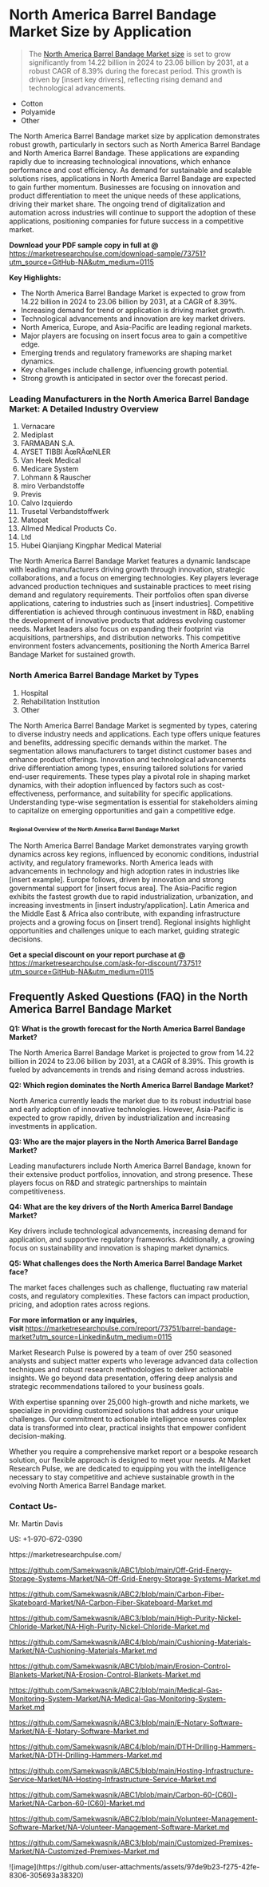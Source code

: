 <h1>North America Barrel Bandage Market&nbsp;Size by Application</h1><blockquote><p>The <a href="https://marketresearchpulse.com/download-sample/73751?utm_source=GitHub-NA&amp;utm_medium=0115">North America Barrel Bandage Market size</a> is set to grow significantly from 14.22 billion in 2024 to 23.06 billion by 2031, at a robust CAGR of 8.39% during the forecast period. This growth is driven by [insert key drivers], reflecting rising demand and technological advancements.</p></blockquote><ul><li>Cotton<li> Polyamide<li> Other</li></ul><p>The North America Barrel Bandage market size by application demonstrates robust growth, particularly in sectors such as North America Barrel Bandage and North America Barrel Bandage. These applications are expanding rapidly due to increasing technological innovations, which enhance performance and cost efficiency. As demand for sustainable and scalable solutions rises, applications in North America Barrel Bandage are expected to gain further momentum. Businesses are focusing on innovation and product differentiation to meet the unique needs of these applications, driving their market share. The ongoing trend of digitalization and automation across industries will continue to support the adoption of these applications, positioning companies for future success in a competitive market.</p><p><strong>Download your PDF sample copy in full at @ </strong><a href="https://marketresearchpulse.com/download-sample/73751?utm_source=GitHub-NA&amp;utm_medium=0115">https://marketresearchpulse.com/download-sample/73751?utm_source=GitHub-NA&amp;utm_medium=0115</a></p><p><strong>Key Highlights: </strong></p><ul><li>The North America Barrel Bandage Market is expected to grow from 14.22 billion in 2024 to 23.06 billion by 2031, at a CAGR of 8.39%.</li><li>Increasing demand for trend or application is driving market growth.</li><li>Technological advancements and innovation are key market drivers.</li><li>North America, Europe, and Asia-Pacific are leading regional markets.</li><li>Major players are focusing on insert focus area to gain a competitive edge.</li><li>Emerging trends and regulatory frameworks are shaping market dynamics.</li><li>Key challenges include challenge, influencing growth potential.</li><li>Strong growth is anticipated in sector over the forecast period.</li></ul><h3>Leading Manufacturers in the North America Barrel Bandage Market: A Detailed Industry Overview</h3><ol><li>Vernacare</li><li>Mediplast</li><li>FARMABAN S.A.</li><li>AYSET TIBBI ÃœRÃœNLER</li><li>Van Heek Medical</li><li>Medicare System</li><li>Lohmann & Rauscher</li><li>miro Verbandstoffe</li><li>Previs</li><li>Calvo Izquierdo</li><li>Trusetal Verbandstoffwerk</li><li>Matopat</li><li>Allmed Medical Products Co.</li><li>Ltd</li><li>Hubei Qianjiang Kingphar Medical Material</li></ol><div class="flex max-w-full flex-col flex-grow"><div class="min-h-8 text-message flex w-full flex-col items-end gap-2 whitespace-normal break-words [.text-message+&amp;]:mt-5" dir="auto" data-message-author-role="assistant" data-message-id="fd8432e4-4910-450d-b182-61b7bfb0a01f" data-message-model-slug="gpt-4o"><div class="flex w-full flex-col gap-1 empty:hidden first:pt-[3px]"><div class="markdown prose w-full break-words dark:prose-invert light"><p>The North America Barrel Bandage Market features a dynamic landscape with leading manufacturers driving growth through innovation, strategic collaborations, and a focus on emerging technologies. Key players leverage advanced production techniques and sustainable practices to meet rising demand and regulatory requirements. Their portfolios often span diverse applications, catering to industries such as [insert industries]. Competitive differentiation is achieved through continuous investment in R&amp;D, enabling the development of innovative products that address evolving customer needs. Market leaders also focus on expanding their footprint via acquisitions, partnerships, and distribution networks. This competitive environment fosters advancements, positioning the North America Barrel Bandage Market for sustained growth.</p></div></div></div></div><h3>North America Barrel Bandage Market by Types</h3><ol><li>Hospital<li> Rehabilitation Institution<li> Other</li></ol><div class="flex max-w-full flex-col flex-grow"><div class="min-h-8 text-message flex w-full flex-col items-end gap-2 whitespace-normal break-words [.text-message+&amp;]:mt-5" dir="auto" data-message-author-role="assistant" data-message-id="084470be-0bb7-4664-bddf-5156b4f41249" data-message-model-slug="gpt-4o-mini"><div class="flex w-full flex-col gap-1 empty:hidden first:pt-[3px]"><div class="markdown prose w-full break-words dark:prose-invert light"><p>The North America Barrel Bandage Market is segmented by types, catering to diverse industry needs and applications. Each type offers unique features and benefits, addressing specific demands within the market. The segmentation allows manufacturers to target distinct customer bases and enhance product offerings. Innovation and technological advancements drive differentiation among types, ensuring tailored solutions for varied end-user requirements. These types play a pivotal role in shaping market dynamics, with their adoption influenced by factors such as cost-effectiveness, performance, and suitability for specific applications. Understanding type-wise segmentation is essential for stakeholders aiming to capitalize on emerging opportunities and gain a competitive edge.</p></div></div></div></div><h3><span style="font-size: 11px;">Regional Overview of the North America Barrel Bandage Market</span></h3><div class="flex max-w-full flex-col flex-grow"><div class="min-h-8 text-message flex w-full flex-col items-end gap-2 whitespace-normal break-words [.text-message+&amp;]:mt-5" dir="auto" data-message-author-role="assistant" data-message-id="e9038762-ce64-4e30-91c9-9bd413514231" data-message-model-slug="gpt-4o-mini"><div class="flex w-full flex-col gap-1 empty:hidden first:pt-[3px]"><div class="markdown prose w-full break-words dark:prose-invert light"><p>The North America Barrel Bandage Market demonstrates varying growth dynamics across key regions, influenced by economic conditions, industrial activity, and regulatory frameworks. North America leads with advancements in technology and high adoption rates in industries like [insert example]. Europe follows, driven by innovation and strong governmental support for [insert focus area]. The Asia-Pacific region exhibits the fastest growth due to rapid industrialization, urbanization, and increasing investments in [insert industry/application]. Latin America and the Middle East &amp; Africa also contribute, with expanding infrastructure projects and a growing focus on [insert trend]. Regional insights highlight opportunities and challenges unique to each market, guiding strategic decisions.</p></div></div></div></div><p><strong>Get a special discount on your report purchase at @ </strong><a href="https://marketresearchpulse.com/ask-for-discount/73751?utm_source=GitHub-NA&amp;utm_medium=0115">https://marketresearchpulse.com/ask-for-discount/73751?utm_source=GitHub-NA&amp;utm_medium=0115</a></p><h2>Frequently Asked Questions (FAQ) in the North America Barrel Bandage Market</h2><p><strong>Q1: What is the growth forecast for the North America Barrel Bandage Market?</strong></p><p>The North America Barrel Bandage Market is projected to grow from 14.22 billion in 2024 to 23.06 billion by 2031, at a CAGR of 8.39%. This growth is fueled by advancements in trends and rising demand across industries.</p><p><strong>Q2: Which region dominates the North America Barrel Bandage Market?</strong></p><p>North America currently leads the market due to its robust industrial base and early adoption of innovative technologies. However, Asia-Pacific is expected to grow rapidly, driven by industrialization and increasing investments in application.</p><p><strong>Q3: Who are the major players in the North America Barrel Bandage Market?</strong></p><p>Leading manufacturers include North America Barrel Bandage, known for their extensive product portfolios, innovation, and strong presence. These players focus on R&amp;D and strategic partnerships to maintain competitiveness.</p><p><strong>Q4: What are the key drivers of the North America Barrel Bandage Market?</strong></p><p>Key drivers include technological advancements, increasing demand for application, and supportive regulatory frameworks. Additionally, a growing focus on sustainability and innovation is shaping market dynamics.</p><p><strong>Q5: What challenges does the North America Barrel Bandage Market face?</strong></p><p>The market faces challenges such as challenge, fluctuating raw material costs, and regulatory complexities. These factors can impact production, pricing, and adoption rates across regions.</p><p><strong>For more information or any inquiries, visit&nbsp;</strong><a href="https://marketresearchpulse.com/report/73751/barrel-bandage-market?utm_source=Linkedin&utm_medium=0115">https://marketresearchpulse.com/report/73751/barrel-bandage-market?utm_source=Linkedin&utm_medium=0115</a></p><p>Market Research Pulse is powered by a team of over 250 seasoned analysts and subject matter experts who leverage advanced data collection techniques and robust research methodologies to deliver actionable insights. We go beyond data presentation, offering deep analysis and strategic recommendations tailored to your business goals.</p><p>With expertise spanning over 25,000 high-growth and niche markets, we specialize in providing customized solutions that address your unique challenges. Our commitment to actionable intelligence ensures complex data is transformed into clear, practical insights that empower confident decision-making.</p><p>Whether you require a comprehensive market report or a bespoke research solution, our flexible approach is designed to meet your needs. At Market Research Pulse, we are dedicated to equipping you with the intelligence necessary to stay competitive and achieve sustainable growth in the evolving North America Barrel Bandage market.</p><h3><strong>Contact Us-</strong></h3><p>Mr. Martin Davis</p><p>US: +1-970-672-0390</p><p>https://marketresearchpulse.com/</p><p><a href="https://github.com/Samekwasnik/ABC1/blob/main/Off-Grid-Energy-Storage-Systems-Market/NA-Off-Grid-Energy-Storage-Systems-Market.md">https://github.com/Samekwasnik/ABC1/blob/main/Off-Grid-Energy-Storage-Systems-Market/NA-Off-Grid-Energy-Storage-Systems-Market.md</a></p><p><a href="https://github.com/Samekwasnik/ABC2/blob/main/Carbon-Fiber-Skateboard-Market/NA-Carbon-Fiber-Skateboard-Market.md">https://github.com/Samekwasnik/ABC2/blob/main/Carbon-Fiber-Skateboard-Market/NA-Carbon-Fiber-Skateboard-Market.md</a></p><p><a href="https://github.com/Samekwasnik/ABC3/blob/main/High-Purity-Nickel-Chloride-Market/NA-High-Purity-Nickel-Chloride-Market.md">https://github.com/Samekwasnik/ABC3/blob/main/High-Purity-Nickel-Chloride-Market/NA-High-Purity-Nickel-Chloride-Market.md</a></p><p><a href="https://github.com/Samekwasnik/ABC4/blob/main/Cushioning-Materials-Market/NA-Cushioning-Materials-Market.md">https://github.com/Samekwasnik/ABC4/blob/main/Cushioning-Materials-Market/NA-Cushioning-Materials-Market.md</a></p><p><a href="https://github.com/Samekwasnik/ABC1/blob/main/Erosion-Control-Blankets-Market/NA-Erosion-Control-Blankets-Market.md">https://github.com/Samekwasnik/ABC1/blob/main/Erosion-Control-Blankets-Market/NA-Erosion-Control-Blankets-Market.md</a></p><p><a href="https://github.com/Samekwasnik/ABC2/blob/main/Medical-Gas-Monitoring-System-Market/NA-Medical-Gas-Monitoring-System-Market.md">https://github.com/Samekwasnik/ABC2/blob/main/Medical-Gas-Monitoring-System-Market/NA-Medical-Gas-Monitoring-System-Market.md</a></p><p><a href="https://github.com/Samekwasnik/ABC3/blob/main/E-Notary-Software-Market/NA-E-Notary-Software-Market.md">https://github.com/Samekwasnik/ABC3/blob/main/E-Notary-Software-Market/NA-E-Notary-Software-Market.md</a></p><p><a href="https://github.com/Samekwasnik/ABC4/blob/main/DTH-Drilling-Hammers-Market/NA-DTH-Drilling-Hammers-Market.md">https://github.com/Samekwasnik/ABC4/blob/main/DTH-Drilling-Hammers-Market/NA-DTH-Drilling-Hammers-Market.md</a></p><p><a href="https://github.com/Samekwasnik/ABC5/blob/main/Hosting-Infrastructure-Service-Market/NA-Hosting-Infrastructure-Service-Market.md">https://github.com/Samekwasnik/ABC5/blob/main/Hosting-Infrastructure-Service-Market/NA-Hosting-Infrastructure-Service-Market.md</a></p><p><a href="https://github.com/Samekwasnik/ABC1/blob/main/Carbon-60-(C60)-Market/NA-Carbon-60-(C60)-Market.md">https://github.com/Samekwasnik/ABC1/blob/main/Carbon-60-(C60)-Market/NA-Carbon-60-(C60)-Market.md</a></p><p><a href="https://github.com/Samekwasnik/ABC2/blob/main/Volunteer-Management-Software-Market/NA-Volunteer-Management-Software-Market.md">https://github.com/Samekwasnik/ABC2/blob/main/Volunteer-Management-Software-Market/NA-Volunteer-Management-Software-Market.md</a></p><p><a href="https://github.com/Samekwasnik/ABC3/blob/main/Customized-Premixes-Market/NA-Customized-Premixes-Market.md">https://github.com/Samekwasnik/ABC3/blob/main/Customized-Premixes-Market/NA-Customized-Premixes-Market.md</a></p>
![image](https://github.com/user-attachments/assets/97de9b23-f275-42fe-8306-305693a38320)
